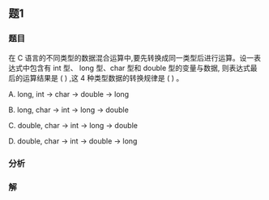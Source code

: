 ## 题1
### 题目
在 $\mathrm{C}$ 语言的不同类型的数据混合运算中,要先转换成同一类型后进行运算。设一表达式中包含有 int 型、 long 型、char 型和 double 型的变量与数据, 则表达式最后的运算结果是 ( ) ,这 4 种类型数据的转换规律是 ( ) 。

A. long, int $\rightarrow$ char $\rightarrow$ double $\rightarrow$ long

B. long, char $\rightarrow$ int $\rightarrow$ long $\rightarrow$ double

C. double, char $\rightarrow$ int $\rightarrow$ long $\rightarrow$ double

D. double, char $\rightarrow$ int $\rightarrow$ double $\rightarrow$ long
### 分析

### 解